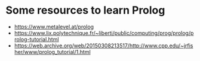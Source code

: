 # Some resources to learn Prolog

- https://www.metalevel.at/prolog
- https://www.lix.polytechnique.fr/~liberti/public/computing/prog/prolog/prolog-tutorial.html
- https://web.archive.org/web/20150308213517/http://www.cpp.edu/~jrfisher/www/prolog_tutorial/1.html
